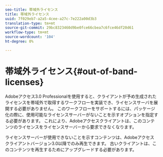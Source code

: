```yaml
---
seo-title: 帯域外ライセンス
title: 帯域外ライセンス
uuid: 7f029eb7-a2a5-4cee-a27c-7e222a00d3b3
translation-type: tm+mt
source-git-commit: 29bc8323460d9be0fce66cbea7c6fce46df20d61
workflow-type: tm+mt
source-wordcount: '104'
ht-degree: 0%

---
```



# 帯域外ライセンス{#out-of-band-licenses}

Adobeアクセス3.0 Professionalを使用すると、クライアントが予め生成されたライセンスを帯域外で取得するワークフローを実装でき、ライセンスサーバを展開する必要がありません。 このワークフローをサポートするには、パッケージ化の際に、使用可能なライセンスサーバーがないことを示すオプションを指定する必要があります。 これにより、Adobeアクセスクライアントは、このコンテンツのライセンスをライセンスサーバーから要求できなくなります。

ライセンスサーバーが使用できないことを示すコンテンツは、Adobeアクセスクライアントバージョン3.0以降でのみ再生できます。 古いクライアントは、このコンテンツを再生するためにアップグレードする必要があります。
